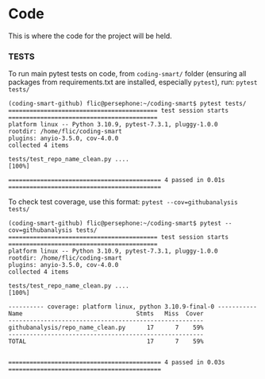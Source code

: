 # Code

This is where the code for the project will be held. 

### TESTS 

To run main pytest tests on code, from `coding-smart/` folder (ensuring all packages from requirements.txt are installed, especially `pytest`), run: `pytest tests/`   

```commandline
(coding-smart-github) flic@persephone:~/coding-smart$ pytest tests/
========================================== test session starts ==========================================
platform linux -- Python 3.10.9, pytest-7.3.1, pluggy-1.0.0
rootdir: /home/flic/coding-smart
plugins: anyio-3.5.0, cov-4.0.0
collected 4 items                                                                                       

tests/test_repo_name_clean.py ....                                                                [100%]

=========================================== 4 passed in 0.01s ===========================================
```

To check test coverage, use this format: `pytest --cov=githubanalysis tests/`
```commandline
(coding-smart-github) flic@persephone:~/coding-smart$ pytest --cov=githubanalysis tests/
========================================== test session starts ==========================================
platform linux -- Python 3.10.9, pytest-7.3.1, pluggy-1.0.0
rootdir: /home/flic/coding-smart
plugins: anyio-3.5.0, cov-4.0.0
collected 4 items                                                                                       

tests/test_repo_name_clean.py ....                                                                [100%]

---------- coverage: platform linux, python 3.10.9-final-0 -----------
Name                                Stmts   Miss  Cover
-------------------------------------------------------
githubanalysis/repo_name_clean.py      17      7    59%
-------------------------------------------------------
TOTAL                                  17      7    59%


=========================================== 4 passed in 0.03s ===========================================
```

